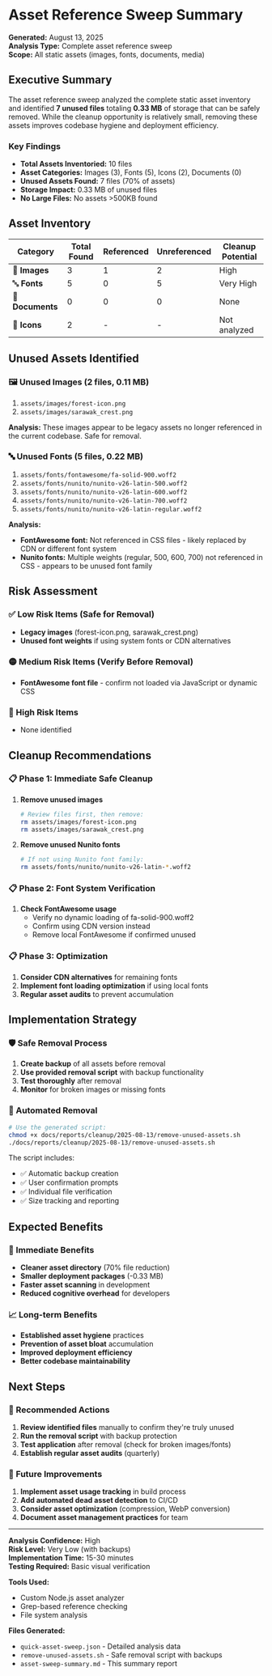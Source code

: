 # Asset Reference Sweep Summary

**Generated:** August 13, 2025  
**Analysis Type:** Complete asset reference sweep  
**Scope:** All static assets (images, fonts, documents, media)

## Executive Summary

The asset reference sweep analyzed the complete static asset inventory and identified **7 unused files** totaling **0.33 MB** of storage that can be safely removed. While the cleanup opportunity is relatively small, removing these assets improves codebase hygiene and deployment efficiency.

### Key Findings
- **Total Assets Inventoried:** 10 files
- **Asset Categories:** Images (3), Fonts (5), Icons (2), Documents (0)
- **Unused Assets Found:** 7 files (70% of assets)
- **Storage Impact:** 0.33 MB of unused files
- **No Large Files:** No assets >500KB found

## Asset Inventory

| Category | Total Found | Referenced | Unreferenced | Cleanup Potential |
|----------|-------------|------------|--------------|-------------------|
| 📸 **Images** | 3 | 1 | 2 | High |
| 🔤 **Fonts** | 5 | 0 | 5 | Very High |
| 📄 **Documents** | 0 | 0 | 0 | None |
| 🎯 **Icons** | 2 | - | - | Not analyzed |

## Unused Assets Identified

### 🖼️ Unused Images (2 files, 0.11 MB)
1. `assets/images/forest-icon.png`
2. `assets/images/sarawak_crest.png`

**Analysis:** These images appear to be legacy assets no longer referenced in the current codebase. Safe for removal.

### 🔤 Unused Fonts (5 files, 0.22 MB)
1. `assets/fonts/fontawesome/fa-solid-900.woff2`
2. `assets/fonts/nunito/nunito-v26-latin-500.woff2`
3. `assets/fonts/nunito/nunito-v26-latin-600.woff2`
4. `assets/fonts/nunito/nunito-v26-latin-700.woff2`
5. `assets/fonts/nunito/nunito-v26-latin-regular.woff2`

**Analysis:** 
- **FontAwesome font:** Not referenced in CSS files - likely replaced by CDN or different font system
- **Nunito fonts:** Multiple weights (regular, 500, 600, 700) not referenced in CSS - appears to be unused font family

## Risk Assessment

### ✅ Low Risk Items (Safe for Removal)
- **Legacy images** (forest-icon.png, sarawak_crest.png)
- **Unused font weights** if using system fonts or CDN alternatives

### 🟡 Medium Risk Items (Verify Before Removal)
- **FontAwesome font file** - confirm not loaded via JavaScript or dynamic CSS

### 🔴 High Risk Items
- None identified

## Cleanup Recommendations

### 📋 Phase 1: Immediate Safe Cleanup
1. **Remove unused images**
   ```bash
   # Review files first, then remove:
   rm assets/images/forest-icon.png
   rm assets/images/sarawak_crest.png
   ```

2. **Remove unused Nunito fonts**
   ```bash
   # If not using Nunito font family:
   rm assets/fonts/nunito/nunito-v26-latin-*.woff2
   ```

### 📋 Phase 2: Font System Verification
1. **Check FontAwesome usage**
   - Verify no dynamic loading of fa-solid-900.woff2
   - Confirm using CDN version instead
   - Remove local FontAwesome if confirmed unused

### 📋 Phase 3: Optimization
1. **Consider CDN alternatives** for remaining fonts
2. **Implement font loading optimization** if using local fonts
3. **Regular asset audits** to prevent accumulation

## Implementation Strategy

### 🛡️ Safe Removal Process
1. **Create backup** of all assets before removal
2. **Use provided removal script** with backup functionality
3. **Test thoroughly** after removal
4. **Monitor** for broken images or missing fonts

### 📜 Automated Removal
```bash
# Use the generated script:
chmod +x docs/reports/cleanup/2025-08-13/remove-unused-assets.sh
./docs/reports/cleanup/2025-08-13/remove-unused-assets.sh
```

The script includes:
- ✅ Automatic backup creation
- ✅ User confirmation prompts
- ✅ Individual file verification
- ✅ Size tracking and reporting

## Expected Benefits

### 🚀 Immediate Benefits
- **Cleaner asset directory** (70% file reduction)
- **Smaller deployment packages** (-0.33 MB)
- **Faster asset scanning** in development
- **Reduced cognitive overhead** for developers

### 📈 Long-term Benefits  
- **Established asset hygiene** practices
- **Prevention of asset bloat** accumulation
- **Improved deployment efficiency**
- **Better codebase maintainability**

## Next Steps

### 🎯 Recommended Actions
1. **Review identified files** manually to confirm they're truly unused
2. **Run the removal script** with backup protection
3. **Test application** after removal (check for broken images/fonts)
4. **Establish regular asset audits** (quarterly)

### 🔄 Future Improvements
1. **Implement asset usage tracking** in build process
2. **Add automated dead asset detection** to CI/CD
3. **Consider asset optimization** (compression, WebP conversion)
4. **Document asset management practices** for team

---

**Analysis Confidence:** High  
**Risk Level:** Very Low (with backups)  
**Implementation Time:** 15-30 minutes  
**Testing Required:** Basic visual verification  

**Tools Used:**
- Custom Node.js asset analyzer
- Grep-based reference checking  
- File system analysis

**Files Generated:**
- `quick-asset-sweep.json` - Detailed analysis data
- `remove-unused-assets.sh` - Safe removal script with backups
- `asset-sweep-summary.md` - This summary report